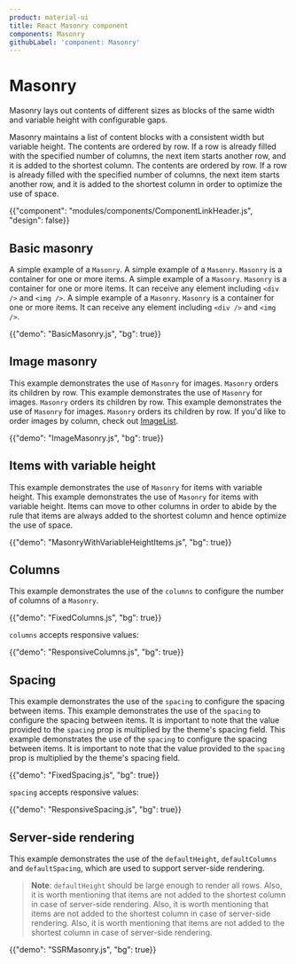 ```yaml
---
product: material-ui
title: React Masonry component
components: Masonry
githubLabel: 'component: Masonry'
---
```


# Masonry

<p class="description">Masonry lays out contents of different sizes as blocks of the same width and variable height with configurable gaps.</p>

Masonry maintains a list of content blocks with a consistent width but variable height. The contents are ordered by row. If a row is already filled with the specified number of columns, the next item starts another row, and it is added to the shortest column. The contents are ordered by row. If a row is already filled with the specified number of columns, the next item starts another row, and it is added to the shortest column in order to optimize the use of space.

{{"component": "modules/components/ComponentLinkHeader.js", "design": false}}

## Basic masonry

A simple example of a `Masonry`. A simple example of a `Masonry`. `Masonry` is a container for one or more items. A simple example of a `Masonry`. `Masonry` is a container for one or more items. It can receive any element including `<div />` and `<img />`. A simple example of a `Masonry`. `Masonry` is a container for one or more items. It can receive any element including `<div />` and `<img />`.

{{"demo": "BasicMasonry.js", "bg": true}}

## Image masonry

This example demonstrates the use of `Masonry` for images. `Masonry` orders its children by row. This example demonstrates the use of `Masonry` for images. `Masonry` orders its children by row. This example demonstrates the use of `Masonry` for images. `Masonry` orders its children by row. If you'd like to order images by column, check out [ImageList](/material-ui/react-image-list/#masonry-image-list).

{{"demo": "ImageMasonry.js", "bg": true}}

## Items with variable height

This example demonstrates the use of `Masonry` for items with variable height. This example demonstrates the use of `Masonry` for items with variable height. Items can move to other columns in order to abide by the rule that items are always added to the shortest column and hence optimize the use of space.

{{"demo": "MasonryWithVariableHeightItems.js", "bg": true}}

## Columns

This example demonstrates the use of the `columns` to configure the number of columns of a `Masonry`.

{{"demo": "FixedColumns.js", "bg": true}}

`columns` accepts responsive values:

{{"demo": "ResponsiveColumns.js", "bg": true}}

## Spacing

This example demonstrates the use of the `spacing` to configure the spacing between items. This example demonstrates the use of the `spacing` to configure the spacing between items. It is important to note that the value provided to the `spacing` prop is multiplied by the theme's spacing field. This example demonstrates the use of the `spacing` to configure the spacing between items. It is important to note that the value provided to the `spacing` prop is multiplied by the theme's spacing field.

{{"demo": "FixedSpacing.js", "bg": true}}

`spacing` accepts responsive values:

{{"demo": "ResponsiveSpacing.js", "bg": true}}

## Server-side rendering

This example demonstrates the use of the `defaultHeight`, `defaultColumns` and `defaultSpacing`, which are used to support server-side rendering.

> **Note**: `defaultHeight` should be large enough to render all rows. Also, it is worth mentioning that items are not added to the shortest column in case of server-side rendering. Also, it is worth mentioning that items are not added to the shortest column in case of server-side rendering. Also, it is worth mentioning that items are not added to the shortest column in case of server-side rendering.

{{"demo": "SSRMasonry.js", "bg": true}}
